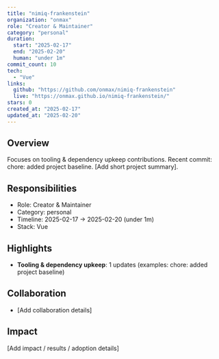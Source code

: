 ```yaml
---
title: "nimiq-frankenstein"
organization: "onmax"
role: "Creator & Maintainer"
category: "personal"
duration:
  start: "2025-02-17"
  end: "2025-02-20"
  human: "under 1m"
commit_count: 10
tech:
  - "Vue"
links:
  github: "https://github.com/onmax/nimiq-frankenstein"
  live: "https://onmax.github.io/nimiq-frankenstein/"
stars: 0
created_at: "2025-02-17"
updated_at: "2025-02-20"
---
```

## Overview
Focuses on tooling & dependency upkeep contributions. Recent commit: chore: added project baseline. [Add short project summary].

## Responsibilities
- Role: Creator & Maintainer
- Category: personal
- Timeline: 2025-02-17 -> 2025-02-20 (under 1m)
- Stack: Vue

## Highlights
- **Tooling & dependency upkeep**: 1 updates (examples: chore: added project baseline)

## Collaboration
- [Add collaboration details]

## Impact
[Add impact / results / adoption details]
